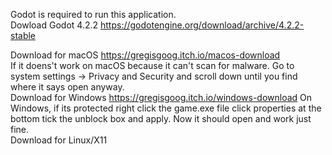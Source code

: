 Godot is required to run this application.                  
Dowload Godot 4.2.2 https://godotengine.org/download/archive/4.2.2-stable

Download for macOS https://gregisgoog.itch.io/macos-download                                          
If it doens't work on macOS because it can't scan for malware. Go to system settings -> Privacy and Security and scroll down until you find where it says open anyway.                        
Download for Windows https://gregisgoog.itch.io/windows-download
On Windows, if its protected right click the game.exe file click properties at the bottom tick the unblock box and apply. Now it should open and work just fine.                 
Download for Linux/X11
